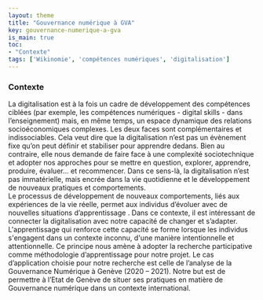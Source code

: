 ```yaml
---
layout: theme
title: "Gouvernance numérique à GVA"
key: gouvernance-numerique-a-gva
is_main: true
toc:
- "Contexte"
tags: ['Wikinomie', 'compétences numériques', 'digitalisation']
---
```


### Contexte

La digitalisation est à la fois un cadre de développement des compétences ciblées (par exemple, les compétences numériques - digital skills - dans l’enseignement) 
mais, en même temps, un espace dynamique des relations socioéconomiques complexes. Les deux faces sont complémentaires et indissociables. 
Cela veut dire que la digitalisation n’est pas un évènement fixe qu’on peut définir et stabiliser pour apprendre dedans. 
Bien au contraire, elle nous demande de faire face à une complexité sociotechnique et adopter nos approches pour se mettre en question, explorer, apprendre, produire,
évaluer… et recommencer. 
Dans ce sens-là, la digitalisation n’est pas immatérielle, mais encrée dans la vie quotidienne et le développement de nouveaux pratiques et comportements.   
Le processus de développement de nouveaux comportements, liés aux expériences de la vie réelle, permet aux individus d’évoluer avec de nouvelles situations 
d’apprentissage . Dans ce contexte, il est intéressant de connecter la digitalisation avec notre capacité de changer et s’adapter. 
L'apprentissage qui renforce cette capacité se forme lorsque les individus s'engagent dans un contexte inconnu, d'une manière intentionnelle et attentionnelle. 
Ce principe nous amène à adopter la recherche participative comme méthodologie d’apprentissage pour notre projet. 
Le cas d’application choisie pour notre recherche est celle de l’analyse de la Gouvernance Numérique à Genève (2020 – 2021). 
Notre but est de permettre à l’Etat de Genève de situer ses pratiques en matière de Gouvernance numérique dans un contexte international. 
